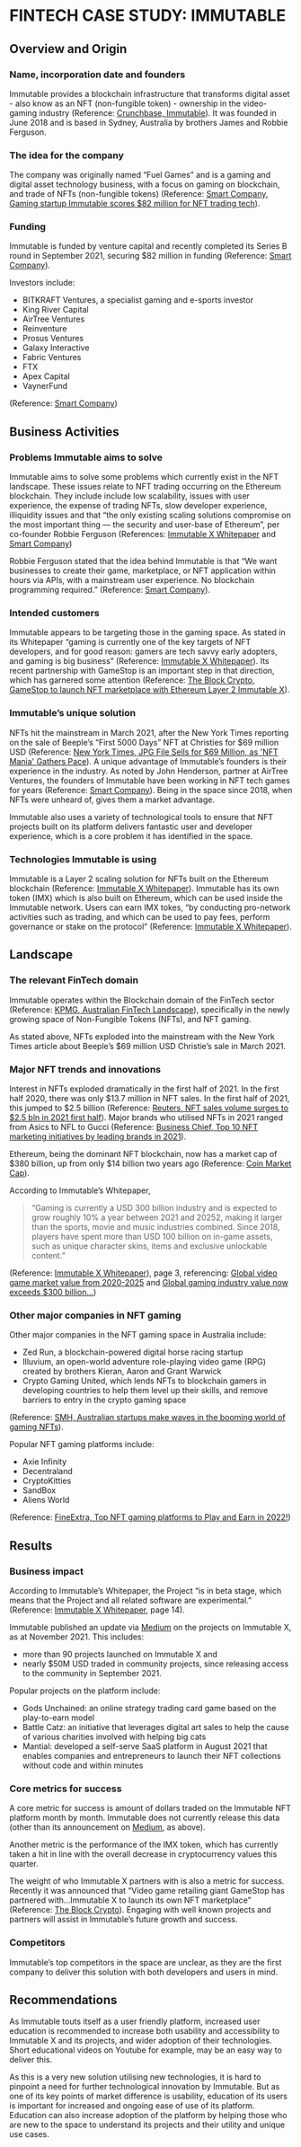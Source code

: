 # FINTECH CASE STUDY: IMMUTABLE

## Overview and Origin

### Name, incorporation date and founders
Immutable provides a blockchain infrastructure that transforms digital asset - also know as an NFT (non-fungible token) - ownership in the video-gaming industry (Reference: [Crunchbase, Immutable](https://www.crunchbase.com/organization/immutable)). It was founded in June 2018 and is based in Sydney, Australia by brothers James and Robbie Ferguson.

### The idea for the company
The company was originally named “Fuel Games” and is a gaming and digital asset technology business, with a focus on gaming on blockchain, and trade of NFTs (non-fungible tokens) (Reference: [Smart Company, Gaming startup Immutable scores $82 million for NFT trading tech](https://www.smartcompany.com.au/startupsmart/news/immutable-82-million-nft-trading-tech/)).

### Funding
Immutable is funded by venture capital and recently completed its Series B round in September 2021, securing $82 million in funding (Reference: [Smart Company](https://www.smartcompany.com.au/startupsmart/news/immutable-82-million-nft-trading-tech/)). 

Investors include:
* BITKRAFT Ventures, a specialist gaming and e-sports investor
* King River Capital
* AirTree Ventures
* Reinventure
* Prosus Ventures
* Galaxy Interactive
* Fabric Ventures
* FTX
* Apex Capital
* VaynerFund

(Reference: [Smart Company](https://www.smartcompany.com.au/startupsmart/news/immutable-82-million-nft-trading-tech/))

## Business Activities

### Problems Immutable aims to solve
Immutable aims to solve some problems which currently exist in the NFT landscape. These issues relate to NFT trading occurring on the Ethereum blockchain. They include include low scalability, issues with user experience, the expense of trading NFTs, slow developer experience, illiquidity issues and that “the only existing scaling solutions compromise on the most important thing — the security and user-base of Ethereum”, per co-founder Robbie Ferguson (References: [Immutable X Whitepaper](https://support.immutable.com/hc/en-us/articles/4405227590799) and [Smart Company](https://www.smartcompany.com.au/startupsmart/news/immutable-82-million-nft-trading-tech/))

Robbie Ferguson stated that the idea behind Immutable is that “We want businesses to create their game, marketplace, or NFT application within hours via APIs, with a mainstream user experience. No blockchain programming required.” (Reference: [Smart Company](https://www.smartcompany.com.au/startupsmart/news/immutable-82-million-nft-trading-tech/)).

### Intended customers
Immutable appears to be targeting those in the gaming space. As stated in its Whitepaper “gaming is currently one of the key
targets of NFT developers, and for good reason: gamers are tech savvy early adopters, and gaming is big business” (Reference: [Immutable X Whitepaper](https://support.immutable.com/hc/en-us/articles/4405227590799)). Its recent partnership with GameStop is an important step in that direction, which has garnered some attention (Reference: [The Block Crypto, GameStop to launch NFT marketplace with Ethereum Layer 2 Immutable X](https://www.theblockcrypto.com/linked/132903/gamestop-immutable-x-nft-marketplace-ethereum-layer-2)).

### Immutable’s unique solution
NFTs hit the mainstream in March 2021, after the New York Times reporting on the sale of Beeple’s “First 5000 Days” NFT at Christies for $69 million USD (Reference: [New York Times, JPG File Sells for $69 Million, as 'NFT Mania' Gathers Pace](https://www.nytimes.com/2021/03/11/arts/design/nft-auction-christies-beeple.html)). A unique advantage of Immutable’s founders is their experience in the industry. As noted by John Henderson, partner at AirTree Ventures, the founders of Immutable have been working in NFT tech games for years (Reference: [Smart Company](https://www.smartcompany.com.au/startupsmart/news/immutable-82-million-nft-trading-tech/)). Being in the space since 2018, when NFTs were unheard of, gives them a market advantage.

Immutable also uses a variety of technological tools to ensure that NFT projects built on its platform delivers fantastic user and developer experience, which is a core problem it has identified in the space.

### Technologies Immutable is using
Immutable is a Layer 2 scaling solution for NFTs built on the Ethereum blockchain (Reference: [Immutable X Whitepaper](https://support.immutable.com/hc/en-us/articles/4405227590799)). Immutable has its own token (IMX) which is also built on Ethereum, which can be used inside the Immutable network. Users can earn IMX tokes, “by conducting pro-network activities such as trading, and which can be used to pay fees, perform governance or stake on the protocol” (Reference: [Immutable X Whitepaper](https://support.immutable.com/hc/en-us/articles/4405227590799)).

## Landscape

### The relevant FinTech domain
Immutable operates within the Blockchain domain of the FinTech sector (Reference: [KPMG, Australian FinTech Landscape](https://assets.kpmg/content/dam/kpmg/au/pdf/2021/kpmg-australian-fintech-landscape-2021.pdf)), specifically in the newly growing space of Non-Fungible Tokens (NFTs), and NFT gaming.

As stated above, NFTs exploded into the mainstream with the New York Times article about Beeple’s $69 million USD Christie’s sale in March 2021.

### Major NFT trends and innovations
Interest in NFTs exploded dramatically in the first half of 2021. In the first half 2020, there was only $13.7 million in NFT sales. In the first half of 2021, this jumped to $2.5 billion (Reference: [Reuters, NFT sales volume surges to $2.5 bln in 2021 first half](https://www.reuters.com/technology/nft-sales-volume-surges-25-bln-2021-first-half-2021-07-05/)). Major brands who utilised NFTs in 2021 ranged from Asics to NFL to Gucci (Reference: [Business Chief, Top 10 NFT marketing initiatives by leading brands in 2021]( https://businesschief.com/digital-strategy/top-10-nft-marketing-initiatives-leading-brands-2021)).

Ethereum, being the dominant NFT blockchain, now has a market cap of $380 billion, up from only $14 billion two years ago (Reference: [Coin Market Cap](https://coinmarketcap.com/currencies/ethereum/)).

According to Immutable’s Whitepaper, 
> “Gaming is currently a USD 300 billion industry and is expected to grow roughly 10% a year between 2021 and 20252, making it larger than the sports, movie and music industries combined. Since 2018, players have spent more than USD 100 billion on in-game assets, such as unique character skins, items and exclusive unlockable content.”

(Reference: [Immutable X Whitepaper](https://support.immutable.com/hc/en-us/articles/4405227590799)), page 3, referencing: [Global video game market value from 2020-2025](https://www.statista.com/statistics/292056/video-game-market-value-worldwide/) and [Global gaming industry value now exceeds $300 billion…](https://newsroom.accenture.com/news/global-gaming-industry-value-now-exceeds-300-billion-new-accenture-report-finds.htm))

### Other major companies in NFT gaming
Other major companies in the NFT gaming space in Australia include:
* Zed Run, a blockchain-powered digital horse racing startup
* Illuvium, an open-world adventure role-playing video game (RPG) created by brothers Kieran, Aaron and Grant Warwick 
* Crypto Gaming United, which lends NFTs to blockchain gamers in developing countries to help them level up their skills, and remove barriers to entry in the crypto gaming space

(Reference: [SMH, Australian startups make waves in the booming world of gaming NFTs](https://www.smh.com.au/business/entrepreneurship/australian-startups-make-waves-in-the-booming-world-of-gaming-nfts-20211105-p596a9.html)).

Popular NFT gaming platforms include:
* Axie Infinity
* Decentraland
* CryptoKitties
* SandBox
* Aliens World

(Reference: [FineExtra, Top NFT gaming platforms to Play and Earn in 2022!](https://www.finextra.com/blogposting/21512/top-nft-gaming-platforms-to-play-and-earn-in-2022))

## Results

### Business impact
According to Immutable’s Whitepaper, the Project “is in beta stage, which means that the Project and all related software are experimental.” (Reference: [Immutable X Whitepaper](https://support.immutable.com/hc/en-us/articles/4405227590799), page 14).

Immutable published an update via [Medium](https://immutablex.medium.com/community-project-spotlight-november-2021-93404422b013) on the projects on Immutable X, as at November 2021. This includes:
* more than 90 projects launched on Immutable X and
* nearly $50M USD traded in community projects, 
since releasing access to the community in September 2021.

Popular projects on the platform include:
* Gods Unchained: an online strategy trading card game based on the play-to-earn model
* Battle Catz: an initiative that leverages digital art sales to help the cause of various charities involved with helping big cats
* Mantial: developed a self-serve SaaS platform in August 2021 that enables companies and entrepreneurs to launch their NFT collections without code and within minutes

### Core metrics for success
A core metric for success is amount of dollars traded on the Immutable NFT platform month by month. Immutable does not currently release this data (other than its announcement on [Medium](https://immutablex.medium.com/community-project-spotlight-november-2021-93404422b013), as above).

Another metric is the performance of the IMX token, which has currently taken a hit in line with the overall decrease in cryptocurrency values this quarter.

The weight of who Immutable X partners with is also a metric for success. Recently it was announced that “Video game retailing giant GameStop has partnered with…Immutable X to launch its own NFT marketplace” (Reference: [The Block Crypto](https://www.theblockcrypto.com/linked/132903/gamestop-immutable-x-nft-marketplace-ethereum-layer-2)). Engaging with well known projects and partners will assist in Immutable’s future growth and success.

### Competitors
Immutable’s top competitors in the space are unclear, as they are the first company to deliver this solution with both developers and users in mind.

## Recommendations
As Immutable touts itself as a user friendly platform, increased user education is recommended to increase both usability and accessibility to Immutable X and its projects, and wider adoption of their technologies. Short educational videos on Youtube for example, may be an easy way to deliver this.

As this is a very new solution utilising new technologies, it is hard to pinpoint a need for further technological innovation by Immutable. But as one of its key points of market difference is usability, education of its users is important for increased and ongoing ease of use of its platform. Education can also increase adoption of the platform by helping those who are new to the space to understand its projects and their utility and unique use cases. 
